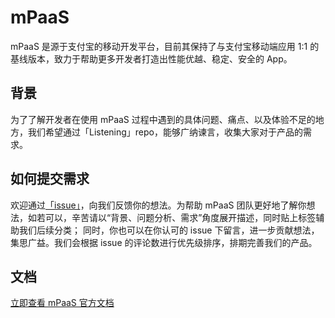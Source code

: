 # mPaaS
mPaaS 是源于支付宝的移动开发平台，目前其保持了与支付宝移动端应用 1:1 的基线版本，致力于帮助更多开发者打造出性能优越、稳定、安全的 App。

## 背景
为了了解开发者在使用 mPaaS 过程中遇到的具体问题、痛点、以及体验不足的地方，我们希望通过「Listening」repo，能够广纳谏言，收集大家对于产品的需求。

## 如何提交需求
欢迎通过[「issue」](https://github.com/mpaas-demo/listening/issues)，向我们反馈你的想法。为帮助 mPaaS 团队更好地了解你想法，如若可以，辛苦请以“背景、问题分析、需求”角度展开描述，同时贴上标签辅助我们后续分类；
同时，你也可以在你认可的 issue 下留言，进一步贡献想法，集思广益。我们会根据 issue 的评论数进行优先级排序，排期完善我们的产品。

## 文档
[立即查看 mPaaS 官方文档](https://help.aliyun.com/product/49548.html)
